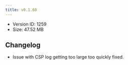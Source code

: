 ```yaml
---
title: v0.1.68
---
```


*   Version ID: 1259
*   Size: 47.52 MB

## Changelog

*   Issue with CSP log getting too large too quickly fixed.
